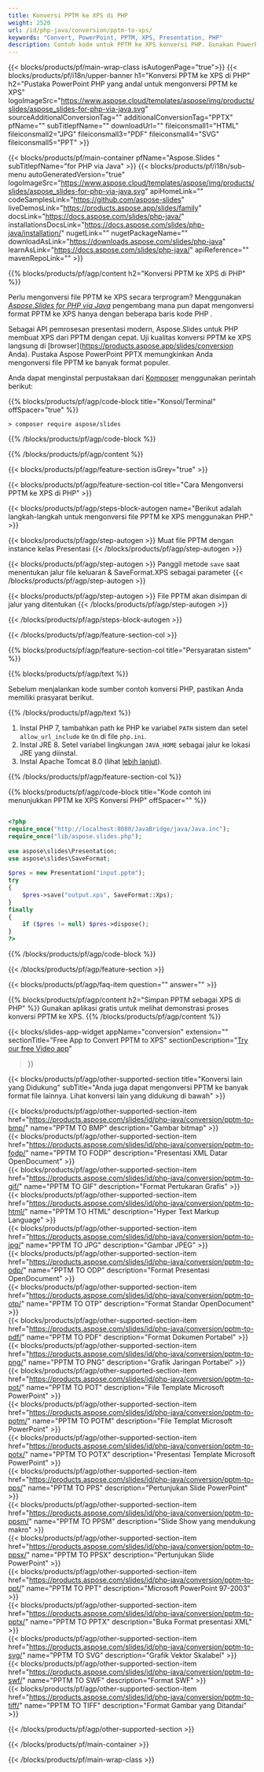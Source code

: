 ```yaml
---
title: Konversi PPTM ke XPS di PHP
weight: 2520
url: /id/php-java/conversion/pptm-to-xps/ 
keywords: "Convert, PowerPoint, PPTM, XPS, Presentation, PHP"
description: Contoh kode untuk PPTM ke XPS konversi PHP. Gunakan PowerPoint PHP API untuk konversi batch file PPTM ke file XPS.
---
```


{{< blocks/products/pf/main-wrap-class isAutogenPage="true">}}
{{< blocks/products/pf/i18n/upper-banner h1="Konversi PPTM ke XPS di PHP" h2="Pustaka PowerPoint PHP yang andal untuk mengonversi PPTM ke XPS" logoImageSrc="https://www.aspose.cloud/templates/aspose/img/products/slides/aspose_slides-for-php-via-java.svg" sourceAdditionalConversionTag="" additionalConversionTag="PPTX" pfName="" subTitlepfName="" downloadUrl="" fileiconsmall1="HTML" fileiconsmall2="JPG" fileiconsmall3="PDF" fileiconsmall4="SVG" fileiconsmall5="PPT" >}}

{{< blocks/products/pf/main-container pfName="Aspose.Slides " subTitlepfName="for PHP via Java" >}}
{{< blocks/products/pf/i18n/sub-menu autoGeneratedVersion="true" logoImageSrc="https://www.aspose.cloud/templates/aspose/img/products/slides/aspose_slides-for-php-via-java.svg" apiHomeLink="" codeSamplesLink="https://github.com/aspose-slides" liveDemosLink="https://products.aspose.app/slides/family" docsLink="https://docs.aspose.com/slides/php-java/" installationsDocsLink="https://docs.aspose.com/slides/php-java/installation/" nugetLink="" nugetPackageName="" downloadAsLink="https://downloads.aspose.com/slides/php-java" learnAsLink="https://docs.aspose.com/slides/php-java/" apiReference="" mavenRepoLink="" >}}

{{% blocks/products/pf/agp/content h2="Konversi PPTM ke XPS di PHP" %}}

Perlu mengonversi file PPTM ke XPS secara terprogram? Menggunakan [*Aspose.Slides for PHP via Java*](https://products.aspose.com/slides/id/php-java/) pengembang mana pun dapat mengonversi format PPTM ke XPS hanya dengan beberapa baris kode PHP .

Sebagai API pemrosesan presentasi modern, Aspose.Slides untuk PHP membuat XPS dari PPTM dengan cepat. Uji kualitas konversi PPTM ke XPS langsung di [browser](https://products.aspose.app/slides/conversion Anda). Pustaka Aspose PowerPoint PPTX memungkinkan Anda mengonversi file PPTM ke banyak format populer.

Anda dapat menginstal perpustakaan dari [Komposer](https://packagist.org/packages/aspose/slides) menggunakan perintah berikut:

{{% blocks/products/pf/agp/code-block title="Konsol/Terminal" offSpacer="true" %}}

```console
> composer require aspose/slides 

```

{{% /blocks/products/pf/agp/code-block %}}

{{% /blocks/products/pf/agp/content %}}

{{< blocks/products/pf/agp/feature-section isGrey="true" >}}

{{< blocks/products/pf/agp/feature-section-col title="Cara Mengonversi PPTM ke XPS di PHP" >}}

{{< blocks/products/pf/agp/steps-block-autogen name="Berikut adalah langkah-langkah untuk mengonversi file PPTM ke XPS menggunakan PHP." >}}

{{< blocks/products/pf/agp/step-autogen >}}
Muat file PPTM dengan instance kelas Presentasi
{{< /blocks/products/pf/agp/step-autogen >}}

{{< blocks/products/pf/agp/step-autogen >}}
Panggil metode `save` saat menentukan jalur file keluaran & SaveFormat.XPS sebagai parameter
{{< /blocks/products/pf/agp/step-autogen >}}

{{< blocks/products/pf/agp/step-autogen >}}
File PPTM akan disimpan di jalur yang ditentukan
{{< /blocks/products/pf/agp/step-autogen >}}

{{< /blocks/products/pf/agp/steps-block-autogen >}}

{{< /blocks/products/pf/agp/feature-section-col >}}

{{% blocks/products/pf/agp/feature-section-col title="Persyaratan sistem" %}}

{{% blocks/products/pf/agp/text %}}

 Sebelum menjalankan kode sumber contoh konversi PHP, pastikan Anda memiliki prasyarat berikut.

{{% /blocks/products/pf/agp/text %}}

1. Instal PHP 7, tambahkan path ke PHP ke variabel `PATH` sistem dan setel `allow_url_include` ke `On` di file `php.ini`.
1. Instal JRE 8. Setel variabel lingkungan `JAVA_HOME` sebagai jalur ke lokasi JRE yang diinstal.
1. Instal Apache Tomcat 8.0 (lihat [lebih lanjut](https://docs.aspose.com/slides/php-java/installation/)). 

{{% /blocks/products/pf/agp/feature-section-col %}}

{{% blocks/products/pf/agp/code-block title="Kode contoh ini menunjukkan PPTM ke XPS Konversi PHP" offSpacer="" %}}

```php

<?php
require_once("http://localhost:8080/JavaBridge/java/Java.inc");
require_once("lib/aspose.slides.php");
 
use aspose\slides\Presentation;
use aspose\slides\SaveFormat;
 
$pres = new Presentation("input.pptm");
try
{
    $pres->save("output.xps", SaveFormat::Xps);
}
finally
{
    if ($pres != null) $pres->dispose();
}
?>

```
{{% /blocks/products/pf/agp/code-block %}}

{{< /blocks/products/pf/agp/feature-section >}}

{{< blocks/products/pf/agp/faq-item question="" answer="" >}}
 
{{% blocks/products/pf/agp/content h2="Simpan PPTM sebagai XPS di PHP" %}}
Gunakan aplikasi gratis untuk melihat demonstrasi proses konversi PPTM ke XPS. 
{{% /blocks/products/pf/agp/content %}}

<!-- aboutfile Starts -->

{{< blocks/slides-app-widget 
appName="conversion"
extension=""
sectionTitle="Free App to Convert PPTM to XPS" 
sectionDescription="[Try our free Video app](https://products.aspose.app/slides/video/)" 
>}}

<!-- aboutfile Ends -->

{{< blocks/products/pf/agp/other-supported-section title="Konversi lain yang Didukung" subTitle="Anda juga dapat mengonversi PPTM ke banyak format file lainnya. Lihat konversi lain yang didukung di bawah" >}}

{{< blocks/products/pf/agp/other-supported-section-item href="https://products.aspose.com/slides/id/php-java/conversion/pptm-to-bmp/" name="PPTM TO BMP" description="Gambar bitmap" >}}  
{{< blocks/products/pf/agp/other-supported-section-item href="https://products.aspose.com/slides/id/php-java/conversion/pptm-to-fodp/" name="PPTM TO FODP" description="Presentasi XML Datar OpenDocument" >}}  
{{< blocks/products/pf/agp/other-supported-section-item href="https://products.aspose.com/slides/id/php-java/conversion/pptm-to-gif/" name="PPTM TO GIF" description="Format Pertukaran Grafis" >}}  
{{< blocks/products/pf/agp/other-supported-section-item href="https://products.aspose.com/slides/id/php-java/conversion/pptm-to-html/" name="PPTM TO HTML" description="Hyper Text Markup Language" >}}  
{{< blocks/products/pf/agp/other-supported-section-item href="https://products.aspose.com/slides/id/php-java/conversion/pptm-to-jpg/" name="PPTM TO JPG" description="Gambar JPEG" >}}  
{{< blocks/products/pf/agp/other-supported-section-item href="https://products.aspose.com/slides/id/php-java/conversion/pptm-to-odp/" name="PPTM TO ODP" description="Format Presentasi OpenDocument" >}}  
{{< blocks/products/pf/agp/other-supported-section-item href="https://products.aspose.com/slides/id/php-java/conversion/pptm-to-otp/" name="PPTM TO OTP" description="Format Standar OpenDocument" >}}  
{{< blocks/products/pf/agp/other-supported-section-item href="https://products.aspose.com/slides/id/php-java/conversion/pptm-to-pdf/" name="PPTM TO PDF" description="Format Dokumen Portabel" >}}  
{{< blocks/products/pf/agp/other-supported-section-item href="https://products.aspose.com/slides/id/php-java/conversion/pptm-to-png/" name="PPTM TO PNG" description="Grafik Jaringan Portabel" >}}  
{{< blocks/products/pf/agp/other-supported-section-item href="https://products.aspose.com/slides/id/php-java/conversion/pptm-to-pot/" name="PPTM TO POT" description="File Template Microsoft PowerPoint" >}}  
{{< blocks/products/pf/agp/other-supported-section-item href="https://products.aspose.com/slides/id/php-java/conversion/pptm-to-potm/" name="PPTM TO POTM" description="File Templat Microsoft PowerPoint" >}}  
{{< blocks/products/pf/agp/other-supported-section-item href="https://products.aspose.com/slides/id/php-java/conversion/pptm-to-potx/" name="PPTM TO POTX" description="Presentasi Template Microsoft PowerPoint" >}}  
{{< blocks/products/pf/agp/other-supported-section-item href="https://products.aspose.com/slides/id/php-java/conversion/pptm-to-pps/" name="PPTM TO PPS" description="Pertunjukan Slide PowerPoint" >}}  
{{< blocks/products/pf/agp/other-supported-section-item href="https://products.aspose.com/slides/id/php-java/conversion/pptm-to-ppsm/" name="PPTM TO PPSM" description="Slide Show yang mendukung makro" >}}  
{{< blocks/products/pf/agp/other-supported-section-item href="https://products.aspose.com/slides/id/php-java/conversion/pptm-to-ppsx/" name="PPTM TO PPSX" description="Pertunjukan Slide PowerPoint" >}}  
{{< blocks/products/pf/agp/other-supported-section-item href="https://products.aspose.com/slides/id/php-java/conversion/pptm-to-ppt/" name="PPTM TO PPT" description="Microsoft PowerPoint 97-2003" >}}  
{{< blocks/products/pf/agp/other-supported-section-item href="https://products.aspose.com/slides/id/php-java/conversion/pptm-to-pptx/" name="PPTM TO PPTX" description="Buka Format presentasi XML" >}}  
{{< blocks/products/pf/agp/other-supported-section-item href="https://products.aspose.com/slides/id/php-java/conversion/pptm-to-svg/" name="PPTM TO SVG" description="Grafik Vektor Skalabel" >}}  
{{< blocks/products/pf/agp/other-supported-section-item href="https://products.aspose.com/slides/id/php-java/conversion/pptm-to-swf/" name="PPTM TO SWF" description="Format SWF" >}}  
{{< blocks/products/pf/agp/other-supported-section-item href="https://products.aspose.com/slides/id/php-java/conversion/pptm-to-tiff/" name="PPTM TO TIFF" description="Format Gambar yang Ditandai" >}}  


{{< /blocks/products/pf/agp/other-supported-section >}}

{{< /blocks/products/pf/main-container >}}
    
{{< /blocks/products/pf/main-wrap-class >}}